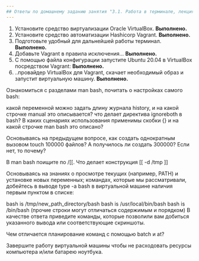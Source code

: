 ```yaml
---
## Ответы по домашнему заданию занятия "3.1. Работа в терминале, лекция 1" 
---
```


1. Установите средство виртуализации Oracle VirtualBox. <strong>Выполнено.</strong>  
2. Установите средство автоматизации Hashicorp Vagrant. <strong>Выполнено.</strong>  
3. Подготовьте удобный для дальнейшей работы терминал. <strong>Выполнено.</strong> 
4. Добавьте Vagrant в правила исключения...  <strong>Выполнено.</strong>  
5. С помощью файла конфигурации запустите Ubuntu 20.04 в VirtualBox посредством Vagrant:  <strong>Выполнено.</strong>    
6. ..провайдер VirtualBox для Vagrant, скачает необходимый образ и запустит виртуальную машину. <strong>Выполнено.</strong>  



Ознакомиться с разделами man bash, почитать о настройках самого bash:



какой переменной можно задать длину журнала history, и на какой строчке manual это описывается?
что делает директива ignoreboth в bash?
В каких сценариях использования применимы скобки {} и на какой строчке man bash это описано?

Основываясь на предыдущем вопросе, как создать однократным вызовом touch 100000 файлов? А получилось ли создать 300000? Если нет, то почему?

В man bash поищите по /\[\[. Что делает конструкция [[ -d /tmp ]]

Основываясь на знаниях о просмотре текущих (например, PATH) и установке новых переменных; командах, которые мы рассматривали, добейтесь в выводе type -a bash в виртуальной машине наличия первым пунктом в списке:

bash is /tmp/new_path_directory/bash
bash is /usr/local/bin/bash
bash is /bin/bash
(прочие строки могут отличаться содержимым и порядком) В качестве ответа приведите команды, которые позволили вам добиться указанного вывода или соответствующие скриншоты.

Чем отличается планирование команд с помощью batch и at?

Завершите работу виртуальной машины чтобы не расходовать ресурсы компьютера и/или батарею ноутбука.


